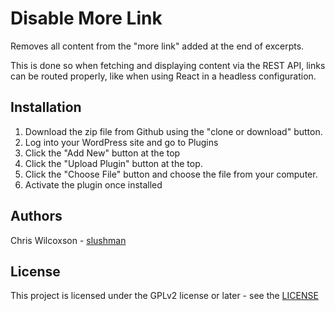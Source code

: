 # Disable More Link

Removes all content from the "more link" added at the end of excerpts.

This is done so when fetching and displaying content via the REST API, links can be
routed properly, like when using React in a headless configuration.



## Installation

1. Download the zip file from Github using the "clone or download" button.
2. Log into your WordPress site and go to Plugins
3. Click the "Add New" button at the top
4. Click the "Upload Plugin" button at the top.
5. Click the "Choose File" button and choose the file from your computer.
6. Activate the plugin once installed



## Authors
Chris Wilcoxson - [slushman](https://www.slushman.com/)



## License
This project is licensed under the GPLv2 license or later - see the [LICENSE](http://www.gnu.org/licenses/gpl-2.0.html)